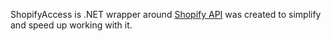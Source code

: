 ShopifyAccess is .NET wrapper around [Shopify API](http://docs.shopify.com/api) was created to simplify and speed up working with it.